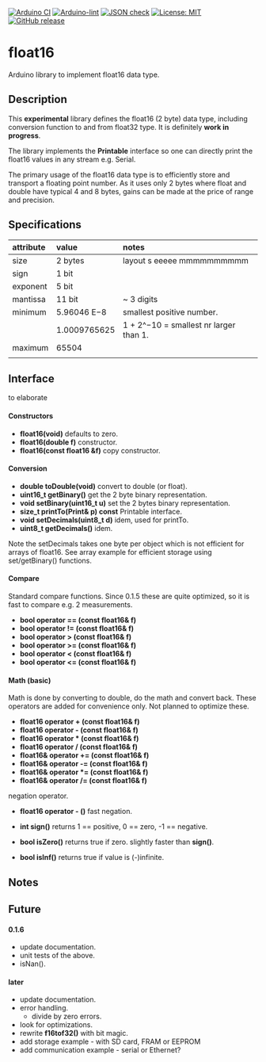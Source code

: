 

[![Arduino CI](https://github.com/RobTillaart/float16/workflows/Arduino%20CI/badge.svg)](https://github.com/marketplace/actions/arduino_ci)
[![Arduino-lint](https://github.com/RobTillaart/float16/actions/workflows/arduino-lint.yml/badge.svg)](https://github.com/RobTillaart/float16/actions/workflows/arduino-lint.yml)
[![JSON check](https://github.com/RobTillaart/float16/actions/workflows/jsoncheck.yml/badge.svg)](https://github.com/RobTillaart/float16/actions/workflows/jsoncheck.yml)
[![License: MIT](https://img.shields.io/badge/license-MIT-green.svg)](https://github.com/RobTillaart/float16/blob/master/LICENSE)
[![GitHub release](https://img.shields.io/github/release/RobTillaart/float16.svg?maxAge=3600)](https://github.com/RobTillaart/Complex/releases)


# float16

Arduino library to implement float16 data type.


## Description

This **experimental** library defines the float16 (2 byte) data type, including conversion 
function to and from float32 type. It is definitely **work in progress**.

The library implements the **Printable** interface so one can directly print the 
float16 values in any stream e.g. Serial.

The primary usage of the float16 data type is to efficiently store and transport 
a floating point number. As it uses only 2 bytes where float and double have typical 
4 and 8 bytes, gains can be made at the price of range and precision.


## Specifications


| attribute | value        |  notes  |
|:----------|:-------------|:--------|
| size      | 2 bytes      | layout s  eeeee  mmmmmmmmmm
| sign      | 1 bit        |            
| exponent  | 5 bit        |            
| mantissa  | 11 bit       | ~ 3 digits 
| minimum   | 5.96046 E−8  |  smallest positive number. 
|           | 1.0009765625 |  1 + 2^−10 = smallest nr larger than 1. 
| maximum   | 65504        |            
|           |              |            


## Interface

to elaborate

#### Constructors

- **float16(void)** defaults to zero.
- **float16(double f)** constructor.
- **float16(const float16 &f)** copy constructor.


#### Conversion

- **double toDouble(void)** convert to double (or float).
- **uint16_t getBinary()** get the 2 byte binary representation.
- **void setBinary(uint16_t u)** set the 2 bytes binary representation.
- **size_t printTo(Print& p) const** Printable interface.
- **void setDecimals(uint8_t d)** idem, used for printTo.
- **uint8_t getDecimals()** idem.

Note the setDecimals takes one byte per object which is not efficient for arrays of float16.
See array example for efficient storage using set/getBinary() functions.


#### Compare

Standard compare functions. Since 0.1.5 these are quite optimized, 
so it is fast to compare e.g. 2 measurements.

- **bool operator == (const float16& f)**
- **bool operator != (const float16& f)**
- **bool operator >  (const float16& f)**
- **bool operator >= (const float16& f)**
- **bool operator <  (const float16& f)**
- **bool operator <= (const float16& f)**


#### Math (basic)

Math is done by converting to double, do the math and convert back.
These operators are added for convenience only. 
Not planned to optimize these.

- **float16 operator + (const float16& f)**
- **float16 operator - (const float16& f)**
- **float16 operator \* (const float16& f)**
- **float16 operator / (const float16& f)**
- **float16& operator += (const float16& f)**
- **float16& operator -= (const float16& f)**
- **float16& operator \*= (const float16& f)**
- **float16& operator /= (const float16& f)**

negation operator.
- **float16 operator - ()** fast negation.

- **int sign()** returns 1 == positive, 0 == zero,  -1 == negative.
- **bool isZero()** returns true if zero. slightly faster than **sign()**.
- **bool isInf()** returns true if value is (-)infinite.


## Notes


## Future


#### 0.1.6

- update documentation.
- unit tests of the above.
- isNan().


#### later

- update documentation.
- error handling.
  - divide by zero errors.
- look for optimizations.
- rewrite **f16tof32()** with bit magic.
- add storage example - with SD card, FRAM or EEPROM
- add communication example - serial or Ethernet?

